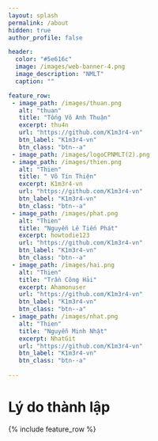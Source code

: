 ```yaml
---
layout: splash
permalink: /about
hidden: true
author_profile: false

header:
  color: "#5e616c"
  image: /images/web-banner-4.png
  image_description: "NMLT"
  caption: ""

feature_row:
 - image_path: /images/thuan.png
   alt: "thuan"
   title: "Tống Võ Anh Thuận"
   excerpt: thu4n
   url: "https://github.com/K1m3r4-vn"
   btn_label: "K1m3r4-vn"
   btn_class: "btn--a"
 - image_path: /images/logoCPNMLT(2).png
 - image_path: /images/thien.png
   alt: "Thien"
   title: " Võ Tín Thiện"
   excerpt: K1m3r4-vn
   url: "https://github.com/K1m3r4-vn"
   btn_label: "K1m3r4-vn"
   btn_class: "btn--a"
 - image_path: /images/phat.png
   alt: "Thien"
   title: "Nguyễn Lê Tiến Phát" 
   excerpt: howtodie123
   url: "https://github.com/K1m3r4-vn"
   btn_label: "K1m3r4-vn"
   btn_class: "btn--a"
 - image_path: /images/hai.png
   alt: "Thien"
   title: "Trần Công Hải"
   excerpt: Ahamonuser
   url: "https://github.com/K1m3r4-vn"
   btn_label: "K1m3r4-vn"
   btn_class: "btn--a"
 - image_path: /images/nhat.png
   alt: "Thien"
   title: "Nguyễn Minh Nhật"
   excerpt: NhatGit
   url: "https://github.com/K1m3r4-vn"
   btn_label: "K1m3r4-vn"
   btn_class: "btn--a"
     
---
```

<h1>Lý do thành lập</h1>

{% include feature_row  %}


